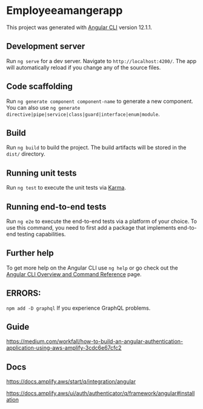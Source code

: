 # Employeeamangerapp

This project was generated with [Angular CLI](https://github.com/angular/angular-cli) version 12.1.1.

## Development server

Run `ng serve` for a dev server. Navigate to `http://localhost:4200/`. The app will automatically reload if you change any of the source files.

## Code scaffolding

Run `ng generate component component-name` to generate a new component. You can also use `ng generate directive|pipe|service|class|guard|interface|enum|module`.

## Build

Run `ng build` to build the project. The build artifacts will be stored in the `dist/` directory.

## Running unit tests

Run `ng test` to execute the unit tests via [Karma](https://karma-runner.github.io).

## Running end-to-end tests

Run `ng e2e` to execute the end-to-end tests via a platform of your choice. To use this command, you need to first add a package that implements end-to-end testing capabilities.

## Further help

To get more help on the Angular CLI use `ng help` or go check out the [Angular CLI Overview and Command Reference](https://angular.io/cli) page.

## ERRORS:
`npm add -D graphql` If you experience GraphQL problems.
<br>
## Guide 

https://medium.com/workfall/how-to-build-an-angular-authentication-application-using-aws-amplify-3cdc6e67cfc2

## Docs

https://docs.amplify.aws/start/q/integration/angular

https://docs.amplify.aws/ui/auth/authenticator/q/framework/angular#installation

